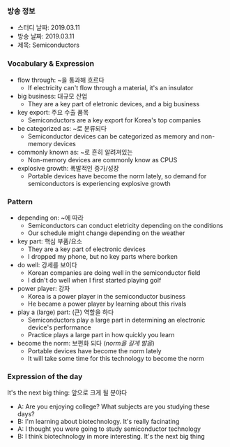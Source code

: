 ### 방송 정보
- 스터디 날짜: 2019.03.11
- 방송 날짜: 2019.03.11
- 제목: Semiconductors

### Vocabulary & Expression
- flow through: ~을 통과해 흐르다
   - If electricity can't flow through a material, it's an insulator
- big business: 대규모 산업
   - They are a key part of eletronic devices, and a big business
- key export: 주요 수출 품목
   - Semiconductors are a key export for Korea's top companies
- be categorized as: ~로 분류되다
   - Semiconductor devices can be categorized as memory and non-memory devices
- commonly known as: ~로 흔히 알려져있는
   - Non-memory devices are commonly know as CPUS
- explosive growth: 폭발적인 증가/성장
   - Portable devices have become the norm lately, so demand for semiconductors is experiencing explosive growth

### Pattern 
- depending on: ~에 따라
   - Semiconductors can conduct eletricity depending on the conditions
   - Our schedule might change depending on the weather
- key part: 핵심 부품/요소
   - They are a key part of electronic devices
   - I dropped my phone, but no key parts where borken
- do well: 강세를 보이다
   - Korean companies are doing well in the semiconductor field
   - I didn't do well when I first started playing golf
- power player: 강자
   - Korea is a power player in the semiconductor business
   - He became a power player by learning about this rivals
- play a (large) part: (큰) 역할을 하다
   - Semiconductors play a large part in determining an electronic device's performance
   - Practice plays a large part in how quickly you learn
- become the norm: 보편화 되다 (_norm을 길게 발음_)
   - Portable devices have become the norm lately
   - It will take some time for this technology to become the norm

### Expression of the day 
It's the next big thing: 앞으로 크게 될 분야다

- A: Are you enjoying college? What subjects are you studying these days?
- B: I'm learning about biotechnology. It's really facinating
- A: I thought you were going to study semiconductor technology
- B: I think biotechnology in more interesting. It's the next big thing
